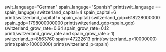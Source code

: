 swit_language="German"
spain_languge="Spanish"
print(swit_language == spain_languge)
switzerland_capital=4
spain_capital=6
print(switzerland_capital != spain_capital)
switzerland_gdp=618228000000
spain_gdp=1798000000000
print(switzerland_gdp<spain_gdp)
switzerland_grow_rate=0.64
spain_grow_rate=0.12
print(switzerland_grow_rate and spain_grow_rate > 1)
switzerland_p=8563760
spain=47222613
print(switzerland_p<10000000)
print(spain>10000000)
print(switzerland_p<spain)
